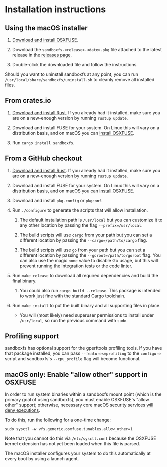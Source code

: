 # Installation instructions

## Using the macOS installer

1.  [Download and install OSXFUSE](https://osxfuse.github.io/).

1.  Download the `sandboxfs-<release>-<date>.pkg` file attached to the
    latest release in the
    [releases page](https://github.com/bazelbuild/sandboxfs/releases).

1.  Double-click the downloaded file and follow the instructions.

Should you want to uninstall sandboxfs at any point, you can run
`/usr/local/share/sandboxfs/uninstall.sh` to cleanly remove all installed
files.

## From crates.io

1.  [Download and install Rust](https://www.rust-lang.org/).  If you already
    had it installed, make sure you are on a new-enough version by running
    `rustup update`.

1.  Download and install FUSE for your system.  On Linux this will vary
    on a distribution basis, and on macOS you can [install
    OSXFUSE](https://osxfuse.github.io/).

1.  Run `cargo install sandboxfs`.

## From a GitHub checkout

1.  [Download and install Rust](https://www.rust-lang.org/).  If you already
    had it installed, make sure you are on a new-enough version by running
    `rustup update`.

1.  Download and install FUSE for your system.  On Linux this will vary
    on a distribution basis, and on macOS you can [install
    OSXFUSE](https://osxfuse.github.io/).

1.  Download and install `pkg-config` or `pkgconf`.

1.  Run `./configure` to generate the scripts that will allow installation.

    1.  The default installation path is `/usr/local` but you can customize
        it to any other location by passing the flag `--prefix=/usr/local`.

    1.  The build scripts will use `cargo` from your path but you can set
        a different location by passing the `--cargo=/path/to/cargo` flag.

    1.  The build scripts will use `go` from your path but you can set a
        different location by passing the `--goroot=/path/to/goroot` flag.
        You can also use the magic `none` value to disable Go usage, but
        this will prevent running the integration tests or the code linter.

1.  Run `make release` to download all required dependencies and build the
    final binary.

    1.  You could also run `cargo build --release`.  This package is
        intended to work just fine with the standard Cargo toolchain.

1.  Run `make install` to put the built binary and all supporting files
    in place.

    *   You will (most likely) need superuser permissions to install
        under `/usr/local`, so run the previous command with `sudo`.

## Profiling support

sandboxfs has optional support for the gperftools profiling tools.  If you have
that package installed, you can pass `--features=profiling` to the `configure`
script and sandboxfs's `--cpu_profile` flag will become functional.

## macOS only: Enable "allow other" support in OSXFUSE

In order to run system binaries within a sandboxfs mount point (which is
the primary goal of using sandboxfs), you must enable OSXFUSE's "allow
other" support; otherwise, necessary core macOS security services [will deny
executions](http://julio.meroh.net/2017/10/fighting-execs-sandboxfs-macos.html).

To do this, run the following for a one-time change:

    sudo sysctl -w vfs.generic.osxfuse.tunables.allow_other=1

Note that you cannot do this via `/etc/sysctl.conf` because the OSXFUSE
kernel extension has not yet been loaded when this file is parsed.

The macOS installer configures your system to do this automatically at
every boot by using a launch agent.
